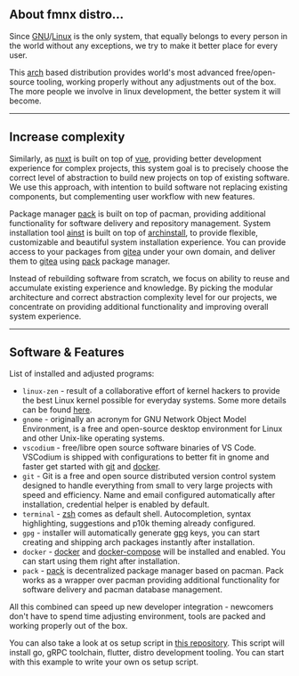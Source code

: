 ## About fmnx distro...

Since [GNU](https://www.gnu.org/)/[Linux](https://github.com/torvalds/linux) is the only system, that equally belongs to every person in the world without any exceptions, we try to make it better place for every user.

This [arch](https://archlinux.org/) based distribution provides world's most advanced free/open-source tooling, working properly without any adjustments out of the box. The more people we involve in linux development, the better system it will become.

---

## Increase complexity

Similarly, as [nuxt](https://nuxtjs.org/) is built on top of [vue](https://vuejs.org/), providing better development experience for complex projects, this system goal is to precisely choose the correct level of abstraction to build new projects on top of existing software. We use this approach, with intention to build software not replacing existing components, but complementing user workflow with new features.

Package manager [pack](https://fmnx.su/core/pack) is built on top of pacman, providing additional functionality for software delivery and repository management. System installation tool [ainst](https://fmnx.su/core/ainst) is built on top of [archinstall](https://wiki.archlinux.org/title/archinstall), to provide flexible, customizable and beautiful system installation experience. You can provide access to your packages from [gitea](https://gitea.io/en-us/) under your own domain, and deliver them to [gitea](https://gitea.io/en-us/) using [pack](https://fmnx.su/core/pack) package manager.

Instead of rebuilding software from scratch, we focus on ability to reuse and accumulate existing experience and knowledge. By picking the modular architecture and correct abstraction complexity level for our projects, we concentrate on providing additional functionality and improving overall system experience.

---

## Software & Features

List of installed and adjusted programs:

- `linux-zen` - result of a collaborative effort of kernel hackers to provide the best Linux kernel possible for everyday systems. Some more details can be found [here](https://liquorix.net).
- `gnome` - originally an acronym for GNU Network Object Model Environment, is a free and open-source desktop environment for Linux and other Unix-like operating systems.
- `vscodium` - free/libre open source software binaries of VS Code. VSCodium is shipped with configurations to better fit in gnome and faster get started with [git](https://git-scm.com/) and [docker](https://www.docker.com/).
- `git` - Git is a free and open source distributed version control system designed to handle everything from small to very large projects with speed and efficiency. Name and email configured automatically after installation, credential helper is enabled by default.
- `terminal` - [zsh](https://wikipedia.org/wiki/Zsh) comes as default shell. Autocompletion, syntax highlighting, suggestions and p10k theming already configured.
- `gpg` - installer will automatically generate [gpg](https://gnupg.org/) keys, you can start creating and shipping arch packages instantly after installation.
- `docker` - [docker](https://www.docker.com/) and [docker-compose](https://docs.docker.com/compose/) will be installed and enabled. You can start using them right after installation.
- `pack` - [pack](https://fmnx.su/core/pack) is decentralized package manager based on pacman. Pack works as a wrapper over pacman providing additional functionality for software delivery and pacman database management.

All this combined can speed up new developer integration - newcomers don't have to spend time adjusting environment, tools are packed and working properly out of the box.

You can also take a look at os setup script in [this repository](https://fmnx.su/dancheg97/os). This script will install go, gRPC toolchain, flutter, distro development tooling. You can start with this example to write your own os setup script.
